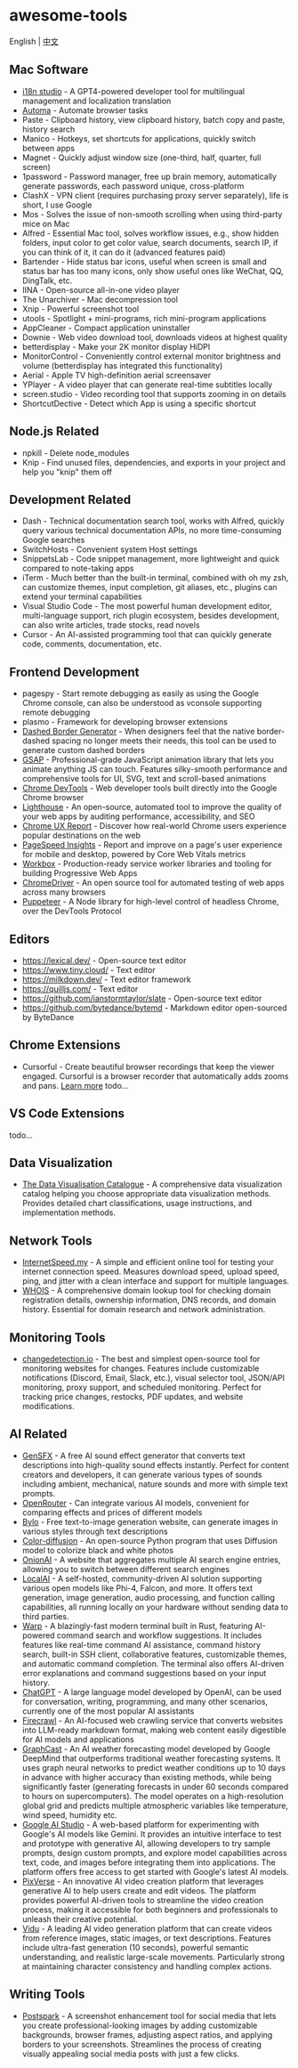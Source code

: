 # awesome-tools

English | [中文](./README.zh_CN.md)

## Mac Software

- [i18n studio](https://www.i18n.studio/) - A GPT4-powered developer tool for multilingual management and localization translation
- [Automa](https://www.automa.site/) - Automate browser tasks
- Paste - Clipboard history, view clipboard history, batch copy and paste, history search
- Manico - Hotkeys, set shortcuts for applications, quickly switch between apps
- Magnet - Quickly adjust window size (one-third, half, quarter, full screen)
- 1password - Password manager, free up brain memory, automatically generate passwords, each password unique, cross-platform
- ClashX - VPN client (requires purchasing proxy server separately), life is short, I use Google
- Mos - Solves the issue of non-smooth scrolling when using third-party mice on Mac
- Alfred - Essential Mac tool, solves workflow issues, e.g., show hidden folders, input color to get color value, search documents, search IP, if you can think of it, it can do it (advanced features paid)
- Bartender - Hide status bar icons, useful when screen is small and status bar has too many icons, only show useful ones like WeChat, QQ, DingTalk, etc.
- IINA - Open-source all-in-one video player
- The Unarchiver - Mac decompression tool
- Xnip - Powerful screenshot tool
- utools - Spotlight + mini-programs, rich mini-program applications
- AppCleaner - Compact application uninstaller
- Downie - Web video download tool, downloads videos at highest quality
- betterdisplay - Make your 2K monitor display HiDPI
- MonitorControl - Conveniently control external monitor brightness and volume (betterdisplay has integrated this functionality)
- Aerial - Apple TV high-definition aerial screensaver
- YPlayer - A video player that can generate real-time subtitles locally
- screen.studio - Video recording tool that supports zooming in on details
- ShortcutDective - Detect which App is using a specific shortcut

## Node.js Related

- npkill - Delete node_modules
- Knip - Find unused files, dependencies, and exports in your project and help you "knip" them off

## Development Related

- Dash - Technical documentation search tool, works with Alfred, quickly query various technical documentation APIs, no more time-consuming Google searches
- SwitchHosts - Convenient system Host settings
- SnippetsLab - Code snippet management, more lightweight and quick compared to note-taking apps
- iTerm - Much better than the built-in terminal, combined with oh my zsh, can customize themes, input completion, git aliases, etc., plugins can extend your terminal capabilities
- Visual Studio Code - The most powerful human development editor, multi-language support, rich plugin ecosystem, besides development, can also write articles, trade stocks, read novels
- Cursor - An AI-assisted programming tool that can quickly generate code, comments, documentation, etc.

## Frontend Development

- pagespy - Start remote debugging as easily as using the Google Chrome console, can also be understood as vconsole supporting remote debugging
- plasmo - Framework for developing browser extensions
- [Dashed Border Generator](https://kovart.github.io/dashed-border-generator/) - When designers feel that the native border-dashed spacing no longer meets their needs, this tool can be used to generate custom dashed borders
- [GSAP](https://gsap.com/) - Professional-grade JavaScript animation library that lets you animate anything JS can touch. Features silky-smooth performance and comprehensive tools for UI, SVG, text and scroll-based animations
- [Chrome DevTools](https://developer.chrome.com/docs/devtools/) - Web developer tools built directly into the Google Chrome browser
- [Lighthouse](https://developer.chrome.com/docs/lighthouse/) - An open-source, automated tool to improve the quality of your web apps by auditing performance, accessibility, and SEO
- [Chrome UX Report](https://developer.chrome.com/docs/crux/) - Discover how real-world Chrome users experience popular destinations on the web
- [PageSpeed Insights](https://pagespeed.web.dev/) - Report and improve on a page's user experience for mobile and desktop, powered by Core Web Vitals metrics
- [Workbox](https://developer.chrome.com/docs/workbox/) - Production-ready service worker libraries and tooling for building Progressive Web Apps
- [ChromeDriver](https://chromedriver.chromium.org/) - An open source tool for automated testing of web apps across many browsers
- [Puppeteer](https://pptr.dev/) - A Node library for high-level control of headless Chrome, over the DevTools Protocol

## Editors

- https://lexical.dev/ - Open-source text editor
- https://www.tiny.cloud/ - Text editor
- https://milkdown.dev/ - Text editor framework
- https://quilljs.com/ - Text editor
- https://github.com/ianstormtaylor/slate - Open-source text editor
- https://github.com/bytedance/bytemd - Markdown editor open-sourced by ByteDance

## Chrome Extensions

- Cursorful - Create beautiful browser recordings that keep the viewer engaged. Cursorful is a browser recorder that automatically adds zooms and pans. [Learn more](https://cursorful.com/)
  todo...

## VS Code Extensions

todo...

## Data Visualization

- [The Data Visualisation Catalogue](https://datavizcatalogue.com/search.html) - A comprehensive data visualization catalog helping you choose appropriate data visualization methods. Provides detailed chart classifications, usage instructions, and implementation methods.

## Network Tools

- [InternetSpeed.my](https://www.internetspeed.my/) - A simple and efficient online tool for testing your internet connection speed. Measures download speed, upload speed, ping, and jitter with a clean interface and support for multiple languages.
- [WHOIS](https://whois.domaintools.com/) - A comprehensive domain lookup tool for checking domain registration details, ownership information, DNS records, and domain history. Essential for domain research and network administration.

## Monitoring Tools

- [changedetection.io](https://changedetection.io/) - The best and simplest open-source tool for monitoring websites for changes. Features include customizable notifications (Discord, Email, Slack, etc.), visual selector tool, JSON/API monitoring, proxy support, and scheduled monitoring. Perfect for tracking price changes, restocks, PDF updates, and website modifications.

## AI Related

- [GenSFX](https://gensfx.com/) - A free AI sound effect generator that converts text descriptions into high-quality sound effects instantly. Perfect for content creators and developers, it can generate various types of sounds including ambient, mechanical, nature sounds and more with simple text prompts.
- [OpenRouter](https://openrouter.ai/) - Can integrate various AI models, convenient for comparing effects and prices of different models
- [Bylo](https://bylo.ai/) - Free text-to-image generation website, can generate images in various styles through text descriptions
- [Color-diffusion](https://github.com/ErwannMillon/Color-diffusion) - An open-source Python program that uses Diffusion model to colorize black and white photos
- [OnionAI](https://onionai.so/) - A website that aggregates multiple AI search engine entries, allowing you to switch between different search engines
- [LocalAI](https://localai.io/) - A self-hosted, community-driven AI solution supporting various open models like Phi-4, Falcon, and more. It offers text generation, image generation, audio processing, and function calling capabilities, all running locally on your hardware without sending data to third parties.
- [Warp](https://www.warp.dev/) - A blazingly-fast modern terminal built in Rust, featuring AI-powered command search and workflow suggestions. It includes features like real-time command AI assistance, command history search, built-in SSH client, collaborative features, customizable themes, and automatic command completion. The terminal also offers AI-driven error explanations and command suggestions based on your input history.
- [ChatGPT](https://chat.openai.com/) - A large language model developed by OpenAI, can be used for conversation, writing, programming, and many other scenarios, currently one of the most popular AI assistants
- [Firecrawl](https://www.firecrawl.dev/) - An AI-focused web crawling service that converts websites into LLM-ready markdown format, making web content easily digestible for AI models and applications
- [GraphCast](https://github.com/google-deepmind/graphcast) - An AI weather forecasting model developed by Google DeepMind that outperforms traditional weather forecasting systems. It uses graph neural networks to predict weather conditions up to 10 days in advance with higher accuracy than existing methods, while being significantly faster (generating forecasts in under 60 seconds compared to hours on supercomputers). The model operates on a high-resolution global grid and predicts multiple atmospheric variables like temperature, wind speed, humidity etc.
- [Google AI Studio](https://aistudio.google.com/) - A web-based platform for experimenting with Google's AI models like Gemini. It provides an intuitive interface to test and prototype with generative AI, allowing developers to try sample prompts, design custom prompts, and explore model capabilities across text, code, and images before integrating them into applications. The platform offers free access to get started with Google's latest AI models.
- [PixVerse](https://app.pixverse.ai/onboard) - An innovative AI video creation platform that leverages generative AI to help users create and edit videos. The platform provides powerful AI-driven tools to streamline the video creation process, making it accessible for both beginners and professionals to unleash their creative potential.
- [Vidu](https://www.vidu.com/) - A leading AI video generation platform that can create videos from reference images, static images, or text descriptions. Features include ultra-fast generation (10 seconds), powerful semantic understanding, and realistic large-scale movements. Particularly strong at maintaining character consistency and handling complex actions.

## Writing Tools

- [Postspark](https://postspark.app/) - A screenshot enhancement tool for social media that lets you create professional-looking images by adding customizable backgrounds, browser frames, adjusting aspect ratios, and applying borders to your screenshots. Streamlines the process of creating visually appealing social media posts with just a few clicks.
